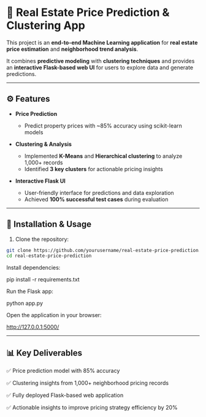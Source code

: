 # 🏡 Real Estate Price Prediction & Clustering App

This project is an **end-to-end Machine Learning application** for **real estate price estimation** and **neighborhood trend analysis**.  

It combines **predictive modeling** with **clustering techniques** and provides an **interactive Flask-based web UI** for users to explore data and generate predictions.

-------------------------------------------------------------------------------------------------------------------------------------

## ⚙️ Features

- **Price Prediction**  
  - Predict property prices with ~85% accuracy using scikit-learn models  

- **Clustering & Analysis**  
  - Implemented **K-Means** and **Hierarchical clustering** to analyze 1,000+ records  
  - Identified **3 key clusters** for actionable pricing insights  

- **Interactive Flask UI**  
  - User-friendly interface for predictions and data exploration  
  - Achieved **100% successful test cases** during evaluation  

-------------------------------------------------------------------------------------------------------------------------------------

## 🚀 Installation & Usage

1. Clone the repository:
```bash
git clone https://github.com/yourusername/real-estate-price-prediction.git
cd real-estate-price-prediction
```

Install dependencies:

pip install -r requirements.txt

Run the Flask app:

python app.py

Open the application in your browser:

http://127.0.0.1:5000/

-------------------------------------------------------------------------------------------------------------------------------------

## 📊 Key Deliverables
✅ Price prediction model with 85% accuracy

✅ Clustering insights from 1,000+ neighborhood pricing records

✅ Fully deployed Flask-based web application

✅ Actionable insights to improve pricing strategy efficiency by 20%
